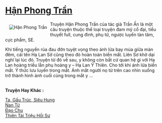 <a href="https://utruyen.com/han-phong-tran/21351/" title="Hận Phong Trần"><h1>Hận Phong Trần</h1></a><div style="display:table"><img align="right" style="float: left; padding: 10px;" src="https://utruyen.com/images/story/200x260/han-phong-tran.jpg" alt="Hận Phong Trần">Truyện Hận Phong Trần của tác giả Trần Ấn là một câu truyện thuộc thể loại truyện đam mỹ cổ đại, tiểu thuyết full, cung đình, phụ tử, ngược luyến tàn tâm, cực phẩm, SE.<p></p>Khi tiếng nguyền rủa đau đớn tuyệt vọng theo ánh lửa bay múa giữa màn đêm, cái tên Hạ Lan Sở cũng theo đó hoàn toàn biến mất. Liên Sơ khờ dại nghĩ lại lúc đó. Truyện từ đó về sau, y không còn bất cứ quan hệ gì với Hạ Lan hoàng triều lẫn phụ hoàng y – Hạ Lan Ỷ Thiên. Cho tới khi ánh lửa biến mất. Ý thức lưu luyến trong mắt. Ánh mắt người nọ từ trên cao nhìn xuống trở thành hình ảnh cuối cùng trong mắt y …</div><p><br><b>Truyện Hay Khác :</b></p><a href="https://utruyen.com/ta-gau-truc-sieu-hung/18971/" alt="Ta, Gấu Trúc, Siêu Hung">Ta, Gấu Trúc, Siêu Hung</a><br/><a href="https://github.com/quanluxury/ngontinh_sac/tree/master/truyenhay/22503/" alt="Nan Từ">Nan Từ</a><br/><a href="https://truyenngontinhay.wordpress.com/2019/10/03/dao-chu/" alt="Đạo Chu">Đạo Chu</a><br/><a href="https://github.com/quanluxury/truyenhot/tree/master/truyenhay/17460/" alt="Thiên Tài Triệu Hồi Sư">Thiên Tài Triệu Hồi Sư</a><br/>